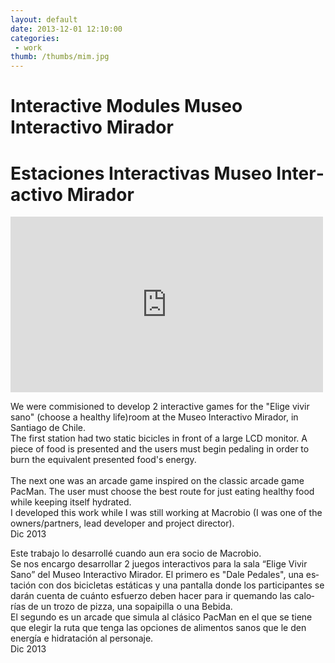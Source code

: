 ```yaml
---
layout: default
date: 2013-12-01 12:10:00
categories:
 - work
thumb: /thumbs/mim.jpg
---
```

<div lang='en'>
<h1>Interactive Modules Museo Interactivo Mirador</h1>
</div>
<div lang='es'> 
<h1>Estaciones Interactivas Museo Interactivo Mirador</h1>
</div>

 <iframe src="https://player.vimeo.com/video/95450098?byline=0&amp;portrait=0" width="500" height="281" frameborder="0" webkitallowfullscreen mozallowfullscreen allowfullscreen></iframe>

 <div lang='en'>

We were commisioned to develop 2 interactive games for the "Elige vivir sano" (choose a healthy life)room at the Museo Interactivo Mirador, in Santiago de Chile.
<br />
The first station had two static bicicles in front of a large LCD monitor. A piece of food is presented and the users must begin pedaling in order to burn the equivalent presented food's energy.  
<br />
The next one was an arcade game inspired on the classic arcade game PacMan. The user must choose the best route for just eating healthy food while keeping itself hydrated. <br />
I developed this work while I was still working at Macrobio (I was one of the owners/partners, lead developer and project director).
<br />
Dic 2013

</div>
<div lang='es'>

Este trabajo lo desarrollé cuando aun era socio de Macrobio.
<br />
Se nos encargo desarrollar 2 juegos interactivos para la sala “Elige Vivir Sano” del Museo Interactivo Mirador. El primero es "Dale Pedales", una estación con dos bicicletas estáticas y una pantalla donde los participantes se darán cuenta de cuánto esfuerzo deben hacer para ir quemando las calorías de un trozo de pizza, una sopaipilla o una Bebida. 
<br />
El segundo es un arcade que simula al clásico PacMan en el que se tiene que elegir la ruta que tenga las opciones de alimentos sanos que le den energía e hidratación al personaje.
<br />
Dic 2013

 </div>